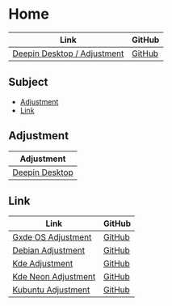 

# Home

| Link | GitHub |
| ---- | ------ |
| [Deepin Desktop / Adjustment](https://samwhelp.github.io/deepin-adjustment/) | [GitHub](https://github.com/samwhelp/deepin-adjustment) |




## Subject

* [Adjustment](#adjustment)
* [Link](#link)




## Adjustment

| Adjustment |
| ---------- |
| [Deepin Desktop](https://github.com/samwhelp/deepin-adjustment/tree/main/prototype) |




## Link

| Link | GitHub |
| ---- | ------ |
| [Gxde OS Adjustment](https://samwhelp.github.io/gxde-adjustment/) | [GitHub](https://github.com/samwhelp/gxde-adjustment) |
| [Debian Adjustment](https://samwhelp.github.io/debian-adjustment/) | [GitHub](https://github.com/samwhelp/debian-adjustment) |
| [Kde Adjustment](https://samwhelp.github.io/kde-adjustment/) | [GitHub](https://github.com/samwhelp/kde-adjustment) |
| [Kde Neon Adjustment](https://samwhelp.github.io/kde-neon-adjustment/) | [GitHub](https://github.com/samwhelp/kde-neon-adjustment) |
| [Kubuntu Adjustment](https://samwhelp.github.io/kubuntu-adjustment/) | [GitHub](https://github.com/samwhelp/kubuntu-adjustment) |
